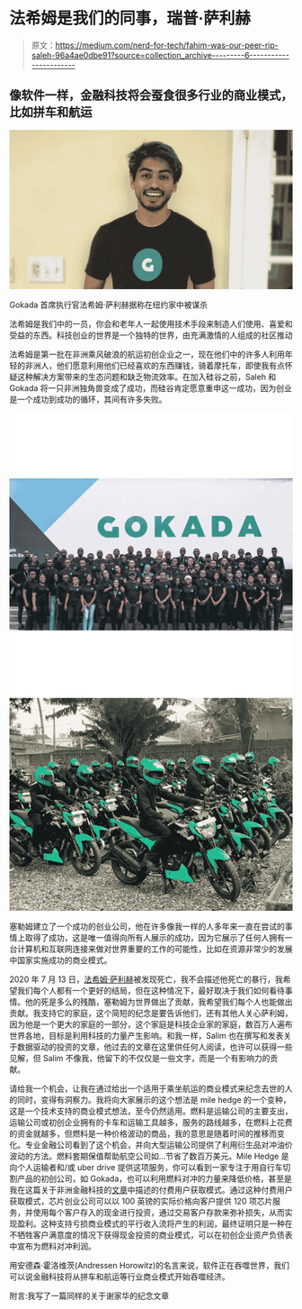 # 法希姆是我们的同事，瑞普·萨利赫

> 原文：<https://medium.com/nerd-for-tech/fahim-was-our-peer-rip-saleh-96a4ae0dbe91?source=collection_archive---------6----------------------->

## 像软件一样，金融科技将会蚕食很多行业的商业模式，比如拼车和航运

![](img/7d2c62ad58f754242dc2970d2ef19532.png)

Gokada 首席执行官法希姆·萨利赫据称在纽约家中被谋杀

法希姆是我们中的一员，你会和老年人一起使用技术手段来制造人们使用、喜爱和受益的东西。科技创业的世界是一个独特的世界，由充满激情的人组成的社区推动

法希姆是第一批在非洲乘风破浪的航运初创企业之一，现在他们中的许多人利用年轻的非洲人，他们愿意利用他们已经喜欢的东西赚钱，骑着摩托车，即使我有点怀疑这种解决方案带来的生态问题和缺乏物流效率。在加入硅谷之前，Saleh 和 Gokada 将一只非洲独角兽变成了成功，而硅谷肯定愿意重申这一成功，因为创业是一个成功到成功的循环，其间有许多失败。

![](img/a9323b919e42dc54b655acbbe6dc816f.png)![](img/b7b7721c784db8f04dcc0965d0cd5b1a.png)

塞勒姆建立了一个成功的创业公司，他在许多像我一样的人多年来一直在尝试的事情上取得了成功，这是唯一值得向所有人展示的成功，因为它展示了任何人拥有一台计算机和互联网连接来做对世界重要的工作的可能性，比如在资源非常少的发展中国家实施成功的商业模式。

2020 年 7 月 13 日，[法希姆·萨利赫](https://en.wikipedia.org/wiki/Fahim_Saleh)被发现死亡，我不会描述他死亡的暴行，我希望我们每个人都有一个更好的结局，但在这种情况下，最好取决于我们如何看待事情。他的死是多么的残酷，塞勒姆为世界做出了贡献，我希望我们每个人也能做出贡献。我支持它的家庭，这个简短的纪念是要告诉他们，还有其他人关心萨利姆，因为他是一个更大的家庭的一部分，这个家庭是科技企业家的家庭，数百万人遍布世界各地，目标是利用科技的力量产生影响。和我一样，Salim 也在撰写和发表关于数据驱动的投资的文章，他过去的文章在这里供任何人阅读，也许可以获得一些见解，但 Salim 不像我，他留下的不仅仅是一些文字，而是一个有影响力的贡献。

请给我一个机会，让我在通过给出一个适用于乘坐航运的商业模式来纪念去世的人的同时，变得有洞察力。我将向大家展示的这个想法是 mile hedge 的一个变种，这是一个技术支持的商业模式想法，至今仍然适用。燃料是运输公司的主要支出，运输公司或初创企业拥有的卡车和运输工具越多，服务的路线越多，在燃料上花费的资金就越多，但燃料是一种价格波动的商品，我的意思是随着时间的推移而变化。专业金融公司看到了这个机会，并向大型运输公司提供了利用衍生品对冲油价波动的方法。燃料套期保值帮助航空公司如…节省了数百万美元。Mile Hedge 是向个人运输者和/或 uber drive 提供这项服务，你可以看到一家专注于用自行车切割产品的初创公司，如 Gokada，也可以利用燃料对冲的力量来降低价格，甚至是我在这篇关于非洲金融科技的[文章](/predict/the-west-african-viral-economy-e26716793231)中描述的付费用户获取模式。通过这种付费用户获取模式，芯片创业公司可以以 100 英镑的实际价格向客户提供 120 项芯片服务，并使用每个客户存入的现金进行投资，通过交易客户存款来弥补损失，从而实现盈利。这种支持亏损商业模式的平行收入流将产生的利润，最终证明只是一种在不牺牲客户满意度的情况下获得现金投资的商业模式，可以在初创企业资产负债表中宣布为燃料对冲利润。

用安德森·霍洛维茨(Andressen Horowitz)的名言来说，软件正在吞噬世界，我们可以说金融科技将从拼车和航运等行业商业模式开始吞噬经济。

附言:我写了一篇同样的关于谢家华的纪念文章